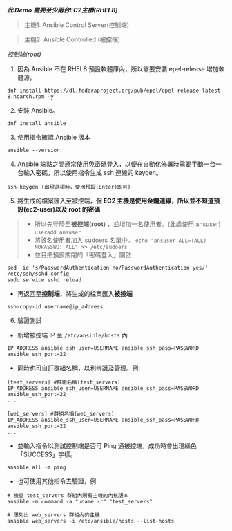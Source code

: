 ***此 Demo 需要至少兩台EC2主機(RHEL8)***

>主機1: Ansible Control Server(控制端)

>主機2: Ansible Controlled    (被控端)

*控制端(root)*
1. 因為 Ansible 不在 RHEL8 預設軟體庫內，所以需要安裝 epel-release 增加軟體源。
```
dnf install https://dl.fedoraproject.org/pub/epel/epel-release-latest-8.noarch.rpm -y
```
2. 安裝 Ansible。
```
dnf install ansible
```
3. 使用指令確認 Ansible 版本
```
ansible --version
```
4. Ansible 端點之間通常使用免密碼登入，以便在自動化佈署時需要手動一台一台輸入密碼，所以使用指令生成 ssh 連線的 keygen。
```
ssh-keygen (出現選項時，使用預設(Enter)即可)
```
5. 將生成的檔案匯入至被控端，**但 EC2 主機是使用金鑰連線，所以並不知道預設(ec2-user)以及 root 的密碼**
>- 所以先登陸至**被控端(root)** ，並增加一名使用者。(此處使用 ansuser)
`useradd ansuser`
>- 將該名使用者加入 sudoers 名單中。
`echo "ansuser ALL=(ALL) NOPASSWD: ALL" >> /etc/sudoers`
>- 並且把預設關閉的「密碼登入」開啟
```
sed -ie 's/PasswordAuthentication no/PasswordAuthentication yes/' /etc/ssh/sshd_config
sudo service sshd reload
```
* 再返回至**控制端**，將生成的檔案匯入**被控端**
```
ssh-copy-id username@ip_address
```
6. 驗證測試
- 新增被控端 IP 至 `/etc/ansible/hosts` 內
```
IP_ADDRESS ansible_ssh_user=USERNAME ansible_ssh_pass=PASSWORD ansible_ssh_port=22
```
- 同時也可自訂群組名稱，以利辨識及管理。例:
```
[test_servers] #群組名稱(test_servers)
IP_ADDRESS ansible_ssh_user=USERNAME ansible_ssh_pass=PASSWORD ansible_ssh_port=22
...

[web_servers] #群組名稱(web_servers)
IP_ADDRESS ansible_ssh_user=USERNAME ansible_ssh_pass=PASSWORD ansible_ssh_port=22
...
```

- 並輸入指令以測試控制端是否可 Ping 通被控端，成功時會出現綠色「SUCCESS」字樣。
```
ansible all -m ping
```
- 也可使用其他指令去驗證，例:
```
# 檢查 test_servers 群組內所有主機的內核版本
ansible -m command -a "uname -r" "test_servers"
```
```
# 僅列出 web_servers 群組內的主機
ansible web_servers -i /etc/ansible/hosts --list-hosts
```
